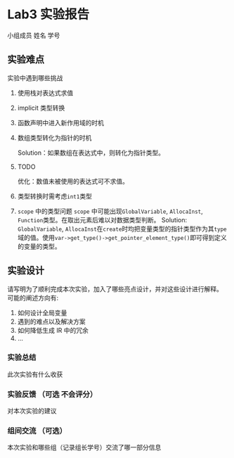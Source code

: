 # Lab3 实验报告

小组成员 姓名 学号


## 实验难点

实验中遇到哪些挑战

1. 使用栈对表达式求值

2. implicit 类型转换

3. 函数声明中进入新作用域的时机

4. 数组类型转化为指针的时机

   Solution：如果数组在表达式中，则转化为指针类型。
   
5. TODO

   优化：数值未被使用的表达式可不求值。

6. 类型转换时需考虑`int1`类型
7. `scope` 中的类型问题
   `scope` 中可能出现`GlobalVariable`, `AllocaInst`, `Function`类型。在取出元素后难以对数据类型判断。
   Solution: `GlobalVariable`, `AllocaInst`在`create`时均把变量类型的指针类型作为其`type`域的值。使用`var->get_type()->get_pointer_element_type()`即可得到定义的变量的类型。

## 实验设计

请写明为了顺利完成本次实验，加入了哪些亮点设计，并对这些设计进行解释。
可能的阐述方向有:

1. 如何设计全局变量
2. 遇到的难点以及解决方案
3. 如何降低生成 IR 中的冗余
4. ...


### 实验总结

此次实验有什么收获

### 实验反馈 （可选 不会评分）

对本次实验的建议

### 组间交流 （可选）

本次实验和哪些组（记录组长学号）交流了哪一部分信息
